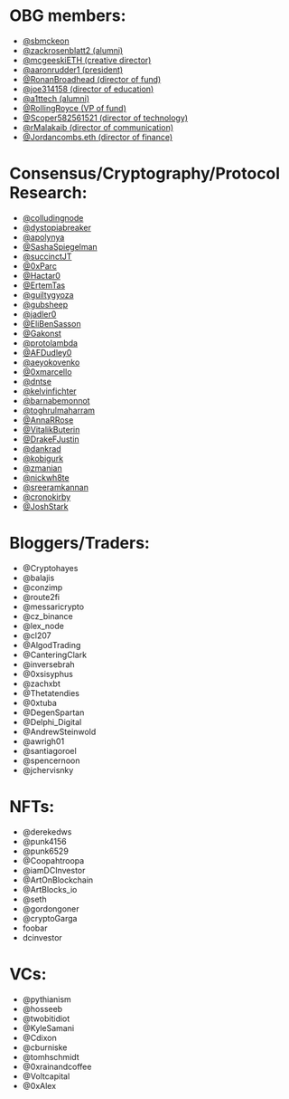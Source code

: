 # OBG members:
- [@sbmckeon](https://twitter.com/sbmckeon)
- [@zackrosenblatt2 (alumni)](https://twitter.com/zackrosenblatt2)
- [@mcgeeskiETH (creative director)](https://twitter.com/mcgeeskiETH)
- [@aaronrudder1 (president)](https://twitter.com/aaronrudder1)
- [@RonanBroadhead (director of fund)](https://twitter.com/RonanBroadhead)
- [@joe314158 (director of education)](https://twitter.com/joe314158)
- [@a1ttech (alumni)](https://twitter.com/a1ttech)
- [@RollingRoyce (VP of fund)](https://twitter.com/Rolling_Royce_)
- [@Scoper582561521 (director of technology)](https://twitter.com/Scoper582561521)
- [@rMalakaib (director of communication)](https://twitter.com/rMalakaib)
- [@Jordancombs.eth (director of finance)](https://twitter.com/jordancombs_eth)

# Consensus/Cryptography/Protocol Research:
- [@colludingnode](https://twitter.com/colludingnode)
- [@dystopiabreaker](https://twitter.com/dystopiabreaker)
- [@apolynya](https://twitter.com/apolynya)
- [@SashaSpiegelman](https://twitter.com/SashaSpiegelman)
- [@succinctJT](https://twitter.com/succinctJT)
- [@0xParc](https://twitter.com/0xParc)
- [@Hactar0](https://twitter.com/Hactar0)
- [@ErtemTas](https://twitter.com/ErtemTas)
- [@guiltygyoza](https://twitter.com/uiltygyoza)
- [@gubsheep](https://twitter.com/gubsheep)
- [@jadler0](https://twitter.com/jadler0)
- [@EliBenSasson](https://twitter.com/EliBenSasson)
- [@Gakonst](https://twitter.com/Gakonst)
- [@protolambda](https://twitter.com/protolambda)
- [@AFDudley0](https://twitter.com/AFDudley0)
- [@aeyokovenko](https://twitter.com/aeyokovenko)
- [@0xmarcello](https://twitter.com/0xmarcello)
- [@dntse](https://twitter.com/dntse)
- [@kelvinfichter](https://twitter.com/kelvinfichter)
- [@barnabemonnot](https://twitter.com/barnabemonnot)
- [@toghrulmaharram](https://twitter.com/toghrulmaharram)
- [@AnnaRRose](https://twitter.com/AnnaRRose)
- [@VitalikButerin](https://twitter.com/VitalikButerin)
- [@DrakeFJustin](https://twitter.com/DrakeFJustin)
- [@dankrad](https://twitter.com/dankrad)
- [@kobigurk](https://twitter.com/kobigurk)
- [@zmanian](https://twitter.com/zmanian)
- [@nickwh8te](https://twitter.com/nickwh8te)
- [@sreeramkannan](https://twitter.com/sreeramkannan)
- [@cronokirby](https://twitter.com/cronokirby) 
- [@JoshStark](https://twitter.com/0xstark)

# Bloggers/Traders:
- @Cryptohayes
- @balajis
- @conzimp
- @route2fi
- @messaricrypto
- @cz_binance
- @lex_node
- @cl207
- @AlgodTrading
- @CanteringClark
- @inversebrah
- @0xsisyphus
- @zachxbt
- @Thetatendies
- @0xtuba
- @DegenSpartan
- @Delphi_Digital
- @AndrewSteinwold
- @awrigh01
- @santiagoroel
- @spencernoon
- @jchervisnky 

# NFTs:
- @derekedws
- @punk4156
- @punk6529
- @Coopahtroopa
- @iamDCInvestor
- @ArtOnBlockchain
- @ArtBlocks_io
- @seth
- @gordongoner
- @cryptoGarga
- foobar
- dcinvestor 

# VCs:
- @pythianism
- @hosseeb
- @twobitidiot
- @KyleSamani
- @Cdixon
- @cburniske
- @tomhschmidt
- @0xrainandcoffee
- @Voltcapital
- @0xAlex 

